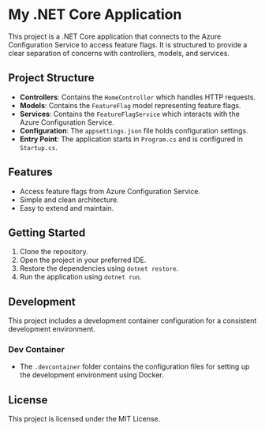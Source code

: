 # My .NET Core Application

This project is a .NET Core application that connects to the Azure Configuration Service to access feature flags. It is structured to provide a clear separation of concerns with controllers, models, and services.

## Project Structure

- **Controllers**: Contains the `HomeController` which handles HTTP requests.
- **Models**: Contains the `FeatureFlag` model representing feature flags.
- **Services**: Contains the `FeatureFlagService` which interacts with the Azure Configuration Service.
- **Configuration**: The `appsettings.json` file holds configuration settings.
- **Entry Point**: The application starts in `Program.cs` and is configured in `Startup.cs`.

## Features

- Access feature flags from Azure Configuration Service.
- Simple and clean architecture.
- Easy to extend and maintain.

## Getting Started

1. Clone the repository.
2. Open the project in your preferred IDE.
3. Restore the dependencies using `dotnet restore`.
4. Run the application using `dotnet run`.

## Development

This project includes a development container configuration for a consistent development environment. 

### Dev Container

- The `.devcontainer` folder contains the configuration files for setting up the development environment using Docker.

## License

This project is licensed under the MIT License.